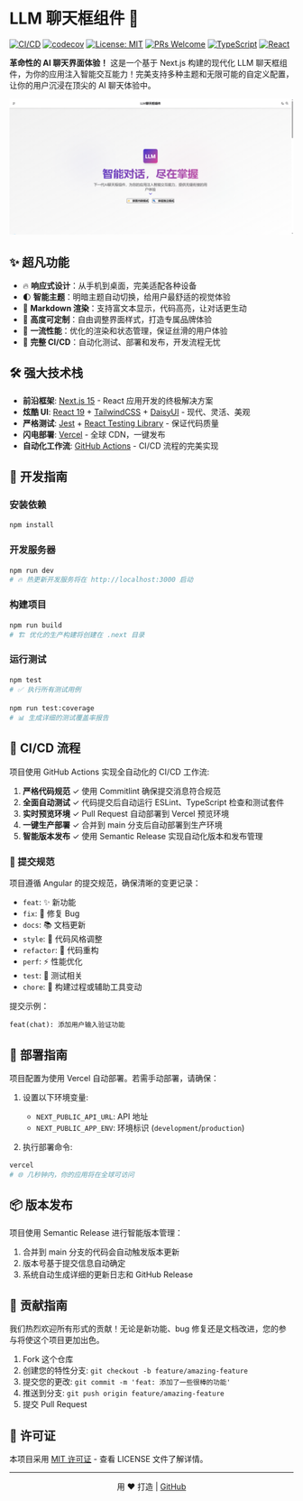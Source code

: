 # LLM 聊天框组件 🚀

[![CI/CD](https://github.com/harmon729/llm-chatbox-coze/actions/workflows/ci-cd.yml/badge.svg)](https://github.com/harmon729/llm-chatbox-coze/actions/workflows/ci-cd.yml)
[![codecov](https://codecov.io/gh/user/llm-chatbox/branch/main/graph/badge.svg)](https://codecov.io/gh/user/llm-chatbox)
[![License: MIT](https://img.shields.io/badge/License-MIT-yellow.svg)](https://opensource.org/licenses/MIT)
[![PRs Welcome](https://img.shields.io/badge/PRs-welcome-brightgreen.svg)](https://makeapullrequest.com)
[![TypeScript](https://img.shields.io/badge/TypeScript-5-blue)](https://www.typescriptlang.org/)
[![React](https://img.shields.io/badge/React-19-61DAFB)](https://reactjs.org/)

**革命性的 AI 聊天界面体验！** 这是一个基于 Next.js 构建的现代化 LLM 聊天框组件，为你的应用注入智能交互能力！完美支持多种主题和无限可能的自定义配置，让你的用户沉浸在顶尖的 AI 聊天体验中。

<p align="center">
  <img src="./public/preview.png" alt="LLM聊天框预览" width="600" />
</p>

## ✨ 超凡功能

- 🔥 **响应式设计**：从手机到桌面，完美适配各种设备
- 🌓 **智能主题**：明暗主题自动切换，给用户最舒适的视觉体验
- 📝 **Markdown 渲染**：支持富文本显示，代码高亮，让对话更生动
- 🎨 **高度可定制**：自由调整界面样式，打造专属品牌体验
- 🚀 **一流性能**：优化的渲染和状态管理，保证丝滑的用户体验
- 🔄 **完整 CI/CD**：自动化测试、部署和发布，开发流程无忧

## 🛠️ 强大技术栈

- **前沿框架**: [Next.js 15](https://nextjs.org/) - React 应用开发的终极解决方案
- **炫酷 UI**: [React 19](https://react.dev/) + [TailwindCSS](https://tailwindcss.com/) + [DaisyUI](https://daisyui.com/) - 现代、灵活、美观
- **严格测试**: [Jest](https://jestjs.io/) + [React Testing Library](https://testing-library.com/docs/react-testing-library/intro/) - 保证代码质量
- **闪电部署**: [Vercel](https://vercel.com/) - 全球 CDN，一键发布
- **自动化工作流**: [GitHub Actions](https://github.com/features/actions) - CI/CD 流程的完美实现

## 🚀 开发指南

### 安装依赖

```bash
npm install
```

### 开发服务器

```bash
npm run dev
# 🔥 热更新开发服务将在 http://localhost:3000 启动
```

### 构建项目

```bash
npm run build
# 🏗️ 优化的生产构建将创建在 .next 目录
```

### 运行测试

```bash
npm test
# ✅ 执行所有测试用例

npm run test:coverage
# 📊 生成详细的测试覆盖率报告
```

## 🔄 CI/CD 流程

项目使用 GitHub Actions 实现全自动化的 CI/CD 工作流:

1. **严格代码规范** ✓ 使用 Commitlint 确保提交消息符合规范
2. **全面自动测试** ✓ 代码提交后自动运行 ESLint、TypeScript 检查和测试套件
3. **实时预览环境** ✓ Pull Request 自动部署到 Vercel 预览环境
4. **一键生产部署** ✓ 合并到 main 分支后自动部署到生产环境
5. **智能版本发布** ✓ 使用 Semantic Release 实现自动化版本和发布管理

### 💬 提交规范

项目遵循 Angular 的提交规范，确保清晰的变更记录：

- `feat`: ✨ 新功能
- `fix`: 🐛 修复 Bug
- `docs`: 📚 文档更新
- `style`: 💅 代码风格调整
- `refactor`: 🔄 代码重构
- `perf`: ⚡ 性能优化
- `test`: 🧪 测试相关
- `chore`: 🔧 构建过程或辅助工具变动

提交示例：

```
feat(chat): 添加用户输入验证功能
```

## 🚀 部署指南

项目配置为使用 Vercel 自动部署。若需手动部署，请确保：

1. 设置以下环境变量:

   - `NEXT_PUBLIC_API_URL`: API 地址
   - `NEXT_PUBLIC_APP_ENV`: 环境标识 (`development`/`production`)

2. 执行部署命令:

```bash
vercel
# 🌐 几秒钟内，你的应用将在全球可访问
```

## 📦 版本发布

项目使用 Semantic Release 进行智能版本管理：

1. 合并到 main 分支的代码会自动触发版本更新
2. 版本号基于提交信息自动确定
3. 系统自动生成详细的更新日志和 GitHub Release

## 🤝 贡献指南

我们热烈欢迎所有形式的贡献！无论是新功能、bug 修复还是文档改进，您的参与将使这个项目更加出色。

1. Fork 这个仓库
2. 创建您的特性分支: `git checkout -b feature/amazing-feature`
3. 提交您的更改: `git commit -m 'feat: 添加了一些很棒的功能'`
4. 推送到分支: `git push origin feature/amazing-feature`
5. 提交 Pull Request

## 📜 许可证

本项目采用 [MIT 许可证](LICENSE) - 查看 LICENSE 文件了解详情。

---

<p align="center">
  用 ❤️ 打造 | <a href="https://github.com/user/llm-chatbox">GitHub</a>
</p>
